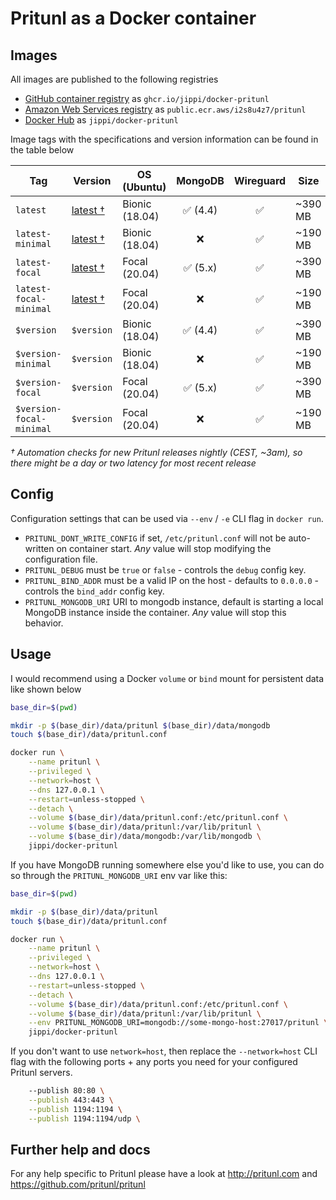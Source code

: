 # Pritunl as a Docker container

## Images

All images are published to the following registries

* [GitHub container registry](https://github.com/jippi/docker-pritunl/pkgs/container/docker-pritunl) as `ghcr.io/jippi/docker-pritunl`
* [Amazon Web Services registry](https://gallery.ecr.aws/i2s8u4z7/pritunl) as `public.ecr.aws/i2s8u4z7/pritunl`
* [Docker Hub](https://hub.docker.com/r/jippi/pritunl/) as `jippi/docker-pritunl`

Image tags with the specifications and version information can be found in the table below

| **Tag**                   | **Version**                                                                 | **OS (Ubuntu)**         | **MongoDB**            | **Wireguard**             | **Size**        |
|-------------------------- |---------------------------------------------------------------------------- |-----------------------  |:---------------------: |:------------------------: |---------------- |
| `latest`                  | [latest †](https://github.com/pritunl/pritunl/releases/latest)              | Bionic (18.04)          |        ✅ (4.4)         |            ✅             | ~390 MB         |
| `latest-minimal`          | [latest †](https://github.com/pritunl/pritunl/releases/latest)              | Bionic (18.04)          |           ❌            |            ✅             | ~190 MB         |
| `latest-focal`            | [latest †](https://github.com/pritunl/pritunl/releases/latest)              | Focal (20.04)           |        ✅ (5.x)         |            ✅             | ~390 MB         |
| `latest-focal-minimal`    | [latest †](https://github.com/pritunl/pritunl/releases/latest)              | Focal (20.04)           |           ❌            |            ✅             | ~190 MB         |
| `$version`                | `$version`                                                                  | Bionic (18.04)          |        ✅ (4.4)         |            ✅             | ~390 MB         |
| `$version-minimal`        | `$version`                                                                  | Bionic (18.04)          |           ❌            |            ✅             | ~190 MB         |
| `$version-focal`          | `$version`                                                                  | Focal (20.04)           |        ✅ (5.x)         |            ✅             | ~390 MB         |
| `$version-focal-minimal`  | `$version`                                                                  | Focal (20.04)           |           ❌            |            ✅             | ~190 MB         |

_† Automation checks for new Pritunl releases nightly (CEST, ~3am), so there might be a day or two latency for most recent release_

## Config

Configuration settings that can be used via `--env` / `-e` CLI flag in `docker run`.

* `PRITUNL_DONT_WRITE_CONFIG` if set, `/etc/pritunl.conf` will not be auto-written on container start. _Any_ value will stop modifying the configuration file.
* `PRITUNL_DEBUG` must be `true` or `false` - controls the `debug` config key.
* `PRITUNL_BIND_ADDR` must be a valid IP on the host - defaults to `0.0.0.0` - controls the `bind_addr` config key.
* `PRITUNL_MONGODB_URI` URI to mongodb instance, default is starting a local MongoDB instance inside the container. _Any_ value will stop this behavior.

## Usage

I would recommend using a Docker `volume` or `bind` mount for persistent data like shown below

```sh
base_dir=$(pwd)

mkdir -p $(base_dir)/data/pritunl $(base_dir)/data/mongodb
touch $(base_dir)/data/pritunl.conf

docker run \
    --name pritunl \
    --privileged \
    --network=host \
    --dns 127.0.0.1 \
    --restart=unless-stopped \
    --detach \
    --volume $(base_dir)/data/pritunl.conf:/etc/pritunl.conf \
    --volume $(base_dir)/data/pritunl:/var/lib/pritunl \
    --volume $(base_dir)/data/mongodb:/var/lib/mongodb \
    jippi/docker-pritunl
```

If you have MongoDB running somewhere else you'd like to use, you can do so through the `PRITUNL_MONGODB_URI` env var like this:

```sh
base_dir=$(pwd)

mkdir -p $(base_dir)/data/pritunl
touch $(base_dir)/data/pritunl.conf

docker run \
    --name pritunl \
    --privileged \
    --network=host \
    --dns 127.0.0.1 \
    --restart=unless-stopped \
    --detach \
    --volume $(base_dir)/data/pritunl.conf:/etc/pritunl.conf \
    --volume $(base_dir)/data/pritunl:/var/lib/pritunl \
    --env PRITUNL_MONGODB_URI=mongodb://some-mongo-host:27017/pritunl \
    jippi/docker-pritunl
```

If you don't want to use `network=host`, then replace the `--network=host` CLI flag with the following ports + any ports you need for your configured Pritunl servers.

```sh
    --publish 80:80 \
    --publish 443:443 \
    --publish 1194:1194 \
    --publish 1194:1194/udp \
```

## Further help and docs

For any help specific to Pritunl please have a look at http://pritunl.com and https://github.com/pritunl/pritunl
